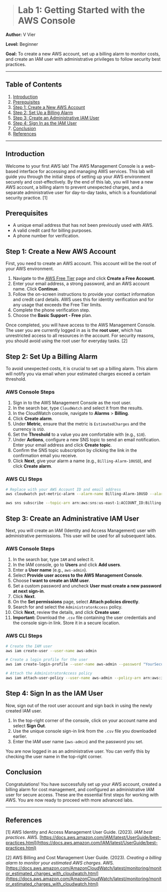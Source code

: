 > # Lab 1: Getting Started with the AWS Console

**Author:** V Vier

**Level:** Beginner

**Goal:** To create a new AWS account, set up a billing alarm to monitor costs, and create an IAM user with administrative privileges to follow security best practices.

---

## Table of Contents

1.  [Introduction](#introduction)
2.  [Prerequisites](#prerequisites)
3.  [Step 1: Create a New AWS Account](#step-1-create-a-new-aws-account)
4.  [Step 2: Set Up a Billing Alarm](#step-2-set-up-a-billing-alarm)
5.  [Step 3: Create an Administrative IAM User](#step-3-create-an-administrative-iam-user)
6.  [Step 4: Sign In as the IAM User](#step-4-sign-in-as-the-iam-user)
7.  [Conclusion](#conclusion)
8.  [References](#references)

---

## Introduction

Welcome to your first AWS lab! The AWS Management Console is a web-based interface for accessing and managing AWS services. This lab will guide you through the initial steps of setting up your AWS environment securely and cost-effectively. By the end of this lab, you will have a new AWS account, a billing alarm to prevent unexpected charges, and a separate administrative user for day-to-day tasks, which is a foundational security practice. [1]

## Prerequisites

*   A unique email address that has not been previously used with AWS.
*   A valid credit card for billing purposes.
*   A phone number for verification.

## Step 1: Create a New AWS Account

First, you need to create an AWS account. This account will be the root of your AWS environment.

1.  Navigate to the [AWS Free Tier](https://aws.amazon.com/free/) page and click **Create a Free Account**.
2.  Enter your email address, a strong password, and an AWS account name. Click **Continue**.
3.  Follow the on-screen instructions to provide your contact information and credit card details. AWS uses this for identity verification and for any usage that exceeds the Free Tier limits.
4.  Complete the phone verification step.
5.  Choose the **Basic Support - Free** plan.

Once completed, you will have access to the AWS Management Console. The user you are currently logged in as is the **root user**, which has unrestricted access to all resources in the account. For security reasons, you should avoid using the root user for everyday tasks. [2]

## Step 2: Set Up a Billing Alarm

To avoid unexpected costs, it is crucial to set up a billing alarm. This alarm will notify you via email when your estimated charges exceed a certain threshold.

### AWS Console Steps

1.  Sign in to the AWS Management Console as the root user.
2.  In the search bar, type `CloudWatch` and select it from the results.
3.  In the CloudWatch console, navigate to **Alarms** > **Billing**.
4.  Click **Create alarm**.
5.  Under **Metric**, ensure that the metric is `EstimatedCharges` and the currency is `USD`.
6.  Set the **Threshold** to a value you are comfortable with (e.g., `$10`).
7.  Under **Actions**, configure a new SNS topic to send an email notification. Enter your email address and click **Create topic**.
8.  Confirm the SNS topic subscription by clicking the link in the confirmation email you receive.
9.  Click **Next**, give your alarm a name (e.g., `Billing-Alarm-10USD`), and click **Create alarm**.

### AWS CLI Steps

```bash
# Replace with your AWS Account ID and email address
aws cloudwatch put-metric-alarm --alarm-name Billing-Alarm-10USD --alarm-description "Alarm when estimated charges exceed $10" --metric-name EstimatedCharges --namespace AWS/Billing --statistic Maximum --period 86400 --evaluation-periods 1 --threshold 10 --comparison-operator GreaterThanThreshold --dimensions Name=Currency,Value=USD --alarm-actions arn:aws:sns:us-east-1:ACCOUNT_ID:Billing-Alerts --unit None

aws sns subscribe --topic-arn arn:aws:sns:us-east-1:ACCOUNT_ID:Billing-Alerts --protocol email --notification-endpoint your-email@example.com
```

## Step 3: Create an Administrative IAM User

Next, you will create an IAM (Identity and Access Management) user with administrative permissions. This user will be used for all subsequent labs.

### AWS Console Steps

1.  In the search bar, type `IAM` and select it.
2.  In the IAM console, go to **Users** and click **Add users**.
3.  Enter a **User name** (e.g., `aws-admin`).
4.  Select **Provide user access to the AWS Management Console**.
5.  Choose **I want to create an IAM user**.
6.  Set a custom password and uncheck **User must create a new password at next sign-in**.
7.  Click **Next**.
8.  On the **Set permissions** page, select **Attach policies directly**.
9.  Search for and select the `AdministratorAccess` policy.
10. Click **Next**, review the details, and click **Create user**.
11. **Important:** Download the `.csv` file containing the user credentials and the console sign-in link. Store it in a secure location.

### AWS CLI Steps

```bash
# Create the IAM user
aws iam create-user --user-name aws-admin

# Create a login profile for the user
aws iam create-login-profile --user-name aws-admin --password "YourSecurePassword" --no-password-reset-required

# Attach the AdministratorAccess policy
aws iam attach-user-policy --user-name aws-admin --policy-arn arn:aws:iam::aws:policy/AdministratorAccess
```

## Step 4: Sign In as the IAM User

Now, sign out of the root user account and sign back in using the newly created IAM user.

1.  In the top-right corner of the console, click on your account name and select **Sign Out**.
2.  Use the unique console sign-in link from the `.csv` file you downloaded earlier.
3.  Enter the IAM user name (`aws-admin`) and the password you set.

You are now logged in as an administrative user. You can verify this by checking the user name in the top-right corner.

## Conclusion

Congratulations! You have successfully set up your AWS account, created a billing alarm for cost management, and configured an administrative IAM user for secure access. These are the essential first steps for working with AWS. You are now ready to proceed with more advanced labs.

---

## References

[1] AWS Identity and Access Management User Guide. (2023). *IAM best practices*. AWS. [https://docs.aws.amazon.com/IAM/latest/UserGuide/best-practices.html](https://docs.aws.amazon.com/IAM/latest/UserGuide/best-practices.html)

[2] AWS Billing and Cost Management User Guide. (2023). *Creating a billing alarm to monitor your estimated AWS charges*. AWS. [https://docs.aws.amazon.com/AmazonCloudWatch/latest/monitoring/monitor_estimated_charges_with_cloudwatch.html](https://docs.aws.amazon.com/AmazonCloudWatch/latest/monitoring/monitor_estimated_charges_with_cloudwatch.html)

